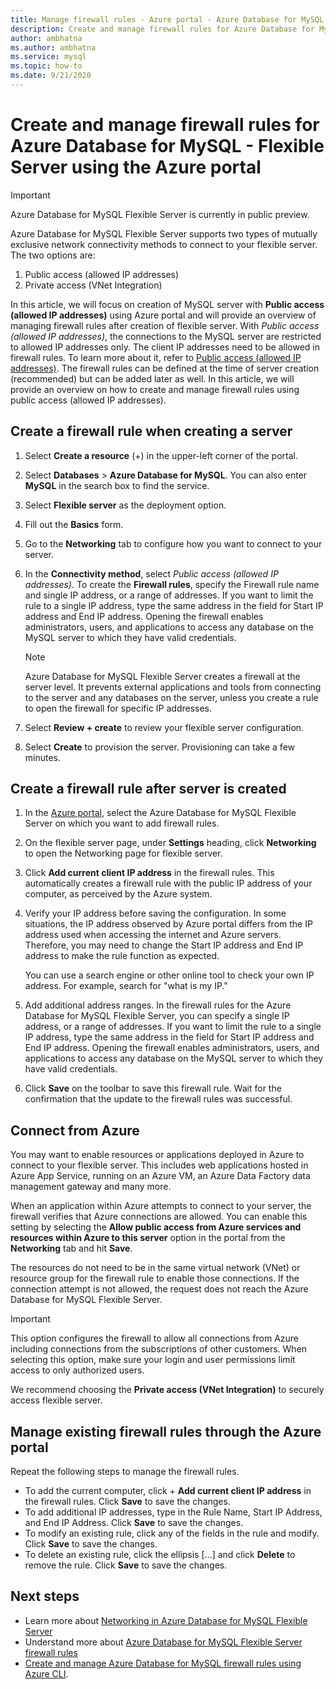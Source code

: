 ```yaml
---
title: Manage firewall rules - Azure portal - Azure Database for MySQL - Flexible Server
description: Create and manage firewall rules for Azure Database for MySQL - Flexible Server using the Azure portal
author: ambhatna
ms.author: ambhatna
ms.service: mysql
ms.topic: how-to
ms.date: 9/21/2020
---
```


# Create and manage firewall rules for Azure Database for MySQL - Flexible Server using the Azure portal

> [!IMPORTANT]
> Azure Database for MySQL Flexible Server is currently in public preview.

Azure Database for MySQL Flexible Server supports two types of mutually exclusive network connectivity methods to connect to your flexible server. The two options are:

1. Public access (allowed IP addresses)
2. Private access (VNet Integration)

In this article, we will focus on creation of MySQL server with **Public access (allowed IP addresses)** using Azure portal and will provide an overview of managing firewall rules after creation of flexible server. With *Public access (allowed IP addresses)*, the connections to the MySQL server are restricted to allowed IP addresses only. The client IP addresses need to be allowed in firewall rules. To learn more about it, refer to [Public access (allowed IP addresses)](./concepts-networking.md#public-access-allowed-ip-addresses). The firewall rules can be defined at the time of server creation (recommended) but can be added later as well. In this article, we will provide an overview on how to create and manage firewall rules using public access (allowed IP addresses).

## Create a firewall rule when creating a server

1. Select **Create a resource** (+) in the upper-left corner of the  portal.
2. Select **Databases** > **Azure Database for MySQL**. You can also enter **MySQL** in the search box to find the service.
3. Select **Flexible server** as the deployment option.
4. Fill out the **Basics** form.
5. Go to the **Networking** tab to configure how you want to connect to your server.
6. In the **Connectivity method**, select *Public access (allowed IP addresses)*. To create the **Firewall rules**, specify the Firewall rule name and single IP address, or a range of addresses. If you want to limit the rule to a single IP address, type the same address in the field for Start IP address and End IP address. Opening the firewall enables administrators, users, and applications to access any database on the MySQL server to which they have valid credentials.
   > [!Note]
   > Azure Database for MySQL Flexible Server creates a firewall at the server level. It prevents external applications and tools from connecting to the server and any databases on the server, unless you create a rule to open the firewall for specific IP addresses.

7. Select **Review + create** to review your flexible server configuration.
8.  Select **Create** to provision the server. Provisioning can take a few minutes.

## Create a firewall rule after server is created

1. In the [Azure portal](https://portal.azure.com/), select the Azure Database for MySQL Flexible Server on which you want to add firewall rules.
2. On the flexible server page, under **Settings** heading, click **Networking** to open the Networking page for flexible server.

   <!--![Azure portal - click Connection Security](./media/howto-manage-firewall-portal/1-connection-security.png)-->

3. Click **Add current client IP address** in the firewall rules. This automatically creates a firewall rule with the public IP address of your computer, as perceived by the Azure system.

   <!--![Azure portal - click Add My IP](./media/howto-manage-firewall-portal/2-add-my-ip.png)-->

4. Verify your IP address before saving the configuration. In some situations, the IP address observed by Azure portal differs from the IP address used when accessing the internet and Azure servers. Therefore, you may need to change the Start IP address and End IP address to make the rule function as expected.

   You can use a search engine or other online tool to check your own IP address. For example, search for "what is my IP."

   <!--![Bing search for What is my IP](./media/howto-manage-firewall-portal/3-what-is-my-ip.png)-->

5. Add additional address ranges. In the firewall rules for the Azure Database for MySQL Flexible Server, you can specify a single IP address, or a range of addresses. If you want to limit the rule to a single IP address, type the same address in the field for Start IP address and End IP address. Opening the firewall enables administrators, users, and applications to access any database on the MySQL server to which they have valid credentials.

   <!--![Azure portal - firewall rules](./media/howto-manage-firewall-portal/4-specify-addresses.png)-->

6. Click **Save** on the toolbar to save this firewall rule. Wait for the confirmation that the update to the firewall rules was successful.

   <!--![Azure portal - click Save](./media/howto-manage-firewall-portal/5-save-firewall-rule.png)-->

## Connect from Azure

You may want to enable resources or applications deployed in Azure to connect to your flexible server. This includes web applications hosted in Azure App Service, running on an Azure VM, an Azure Data Factory data management gateway and many more.

When an application within Azure attempts to connect to your server, the firewall verifies that Azure connections are allowed. You can enable this setting by selecting the **Allow public access from Azure services and resources within Azure to this server** option in the portal from the **Networking** tab and hit **Save**.

The resources do not need to be in the same virtual network (VNet) or resource group for the firewall rule to enable those connections. If the connection attempt is not allowed, the request does not reach the Azure Database for MySQL Flexible Server.

> [!IMPORTANT]
> This option configures the firewall to allow all connections from Azure including connections from the subscriptions of other customers. When selecting this option, make sure your login and user permissions limit access to only authorized users.
>
> We recommend choosing the **Private access (VNet Integration)** to securely access flexible server.
>

## Manage existing firewall rules through the Azure portal

Repeat the following steps to manage the firewall rules.

- To add the current computer, click + **Add current client IP address** in the firewall rules. Click **Save** to save the changes.
- To add additional IP addresses, type in the Rule Name, Start IP Address, and End IP Address. Click **Save** to save the changes.
- To modify an existing rule, click any of the fields in the rule and modify. Click **Save** to save the changes.
- To delete an existing rule, click the ellipsis […] and click **Delete** to remove the rule. Click **Save** to save the changes.

## Next steps
- Learn more about [Networking in Azure Database for MySQL Flexible Server](./concepts-networking.md)
- Understand more about [Azure Database for MySQL Flexible Server firewall rules](./concepts-networking.md#public-access-allowed-ip-addresses)
- [Create and manage Azure Database for MySQL firewall rules using Azure CLI](./how-to-manage-firewall-cli.md).